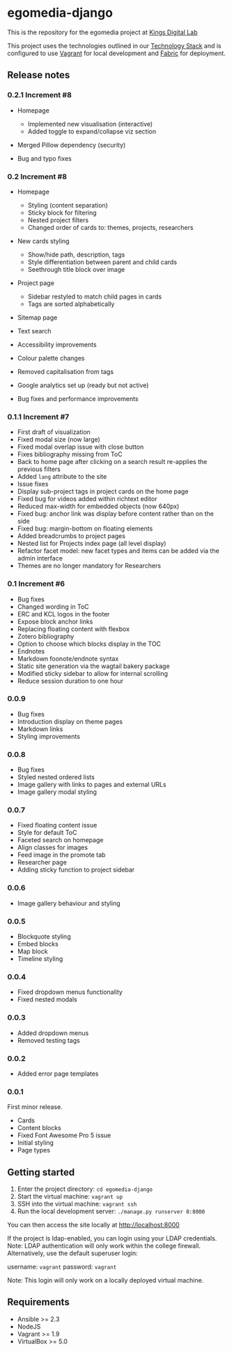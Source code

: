 # egomedia-django

This is the repository for the egomedia project at [Kings Digital Lab](https://kdl.kcl.ac.uk)

This project uses the technologies outlined in our [Technology Stack](https://stackshare.io/kings-digital-lab/django) and is configured to use [Vagrant](https://www.vagrantup.com/) for local development and [Fabric](http://www.fabfile.org/) for deployment.

## Release notes

### 0.2.1 Increment #8

- Homepage
    - Implemented new visualisation (interactive)
    - Added toggle to expand/collapse viz section

- Merged Pillow dependency (security)
- Bug and typo fixes


### 0.2 Increment #8

- Homepage

  - Styling (content separation)
  - Sticky block for filtering
  - Nested project filters
  - Changed order of cards to: themes, projects, researchers

- New cards styling

  - Show/hide path, description, tags
  - Style differentiation between parent and child cards
  - Seethrough title block over image

- Project page

  - Sidebar restyled to match child pages in cards
  - Tags are sorted alphabetically

- Sitemap page
- Text search
- Accessibility improvements
- Colour palette changes
- Removed capitalisation from tags
- Google analytics set up (ready but not active)
- Bug fixes and performance improvements

### 0.1.1 Increment #7

- First draft of visualization
- Fixed modal size (now large)
- Fixed modal overlap issue with close button
- Fixes bibliography missing from ToC
- Back to home page after clicking on a search result re-applies the previous filters
- Added `lang` attribute to the site
- Issue fixes
- Display sub-project tags in project cards on the home page
- Fixed bug for videos added within richtext editor
- Reduced max-width for embedded objects (now 640px)
- Fixed bug: anchor link was display before content rather than on the side
- Fixed bug: margin-bottom on floating elements
- Added breadcrumbs to project pages
- Nested list for Projects index page (all level display)
- Refactor facet model: new facet types and items can be added via the admin interface
- Themes are no longer mandatory for Researchers

### 0.1 Increment #6

- Bug fixes
- Changed wording in ToC
- ERC and KCL logos in the footer
- Expose block anchor links
- Replacing floating content with flexbox
- Zotero bibliography
- Option to choose which blocks display in the TOC
- Endnotes
- Markdown foonote/endnote syntax
- Static site generation via the wagtail bakery package
- Modified sticky sidebar to allow for internal scrolling
- Reduce session duration to one hour

### 0.0.9

- Bug fixes
- Introduction display on theme pages
- Markdown links
- Styling improvements

### 0.0.8

- Bug fixes
- Styled nested ordered lists
- Image gallery with links to pages and external URLs
- Image gallery modal styling

### 0.0.7

- Fixed floating content issue
- Style for default ToC
- Faceted search on homepage
- Align classes for images
- Feed image in the promote tab
- Researcher page
- Adding sticky function to project sidebar

### 0.0.6

- Image gallery behaviour and styling

### 0.0.5

- Blockquote styling
- Embed blocks
- Map block
- Timeline styling

### 0.0.4

- Fixed dropdown menus functionality
- Fixed nested modals

### 0.0.3

- Added dropdown menus
- Removed testing tags

### 0.0.2

- Added error page templates

### 0.0.1

First minor release.

- Cards
- Content blocks
- Fixed Font Awesome Pro 5 issue
- Initial styling
- Page types

## Getting started

1. Enter the project directory: `cd egomedia-django`
2. Start the virtual machine: `vagrant up`
3. SSH into the virtual machine: `vagrant ssh`
4. Run the local development server: `./manage.py runserver 0:8000`

You can then access the site locally at [http://localhost:8000](http://localhost:8000)

If the project is ldap-enabled, you can login using your LDAP credentials. Note: LDAP authentication will only work within the college firewall. Alternatively, use the default superuser login:

username: `vagrant`
password: `vagrant`

Note: This login will only work on a locally deployed virtual machine.

## Requirements

- Ansible >= 2.3
- NodeJS
- Vagrant >= 1.9
- VirtualBox >= 5.0
